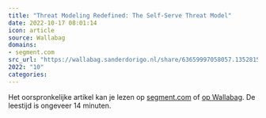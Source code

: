```yaml
---
title: "Threat Modeling Redefined: The Self-Serve Threat Model"
date: 2022-10-17 08:01:14
icon: article
source: Wallabag
domains:
- segment.com
src_url: "https://wallabag.sanderdorigo.nl/share/63659997058057.13528153"
2022: "10"
categories:
---
```

Het oorspronkelijke artikel kan je lezen op [segment.com](https://segment.com/blog/redefining-threat-modeling/) of [op Wallabag](https://wallabag.sanderdorigo.nl/share/63659997058057.13528153). De leestijd is ongeveer 14 minuten.